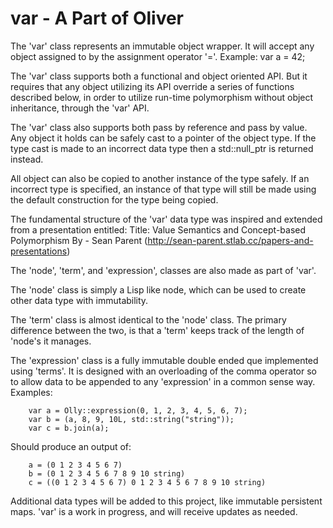 # var - A Part of Oliver

The 'var' class represents an immutable object wrapper. It will accept any object assigned to by the assignment operator '='. Example: var a = 42;

The 'var' class supports both a functional and object oriented API. But it requires that any object utilizing its API override a series of functions described below, in order to utilize run-time polymorphism without object inheritance, through the 'var' API.

The 'var' class also supports both pass by reference and pass by value. Any object it holds can be safely cast to a pointer of the object type. If the type cast is made to an incorrect data type then a std::null_ptr is returned instead.

All object can also be copied to another instance of the type safely. If an incorrect type is specified, an instance of that type will still be made using the default construction for the type being copied.

The fundamental structure of the 'var' data type was inspired and extended from a presentation entitled: Title: Value Semantics and Concept-based Polymorphism By - Sean Parent (http://sean-parent.stlab.cc/papers-and-presentations)

The 'node', 'term', and 'expression', classes are also made as part of 'var'.

The 'node' class is simply a Lisp like node, which can be used to create other data type with immutability.

The 'term' class is almost identical to the 'node' class. The primary difference between the two, is that a 'term' keeps track of the length of 'node's it manages.

The 'expression' class is a fully immutable double ended que implemented using 'terms'. It is designed with an overloading of the comma operator so to allow data to be appended to any 'expression' in a common sense way. Examples:
```
    var a = Olly::expression(0, 1, 2, 3, 4, 5, 6, 7);
    var b = (a, 8, 9, 10L, std::string("string"));
    var c = b.join(a);
```
Should produce an output of:
```
    a = (0 1 2 3 4 5 6 7)
    b = (0 1 2 3 4 5 6 7 8 9 10 string)
    c = ((0 1 2 3 4 5 6 7) 0 1 2 3 4 5 6 7 8 9 10 string)
```
Additional data types will be added to this project, like immutable persistent maps.  'var' is a work in progress, and will receive updates as needed.  
